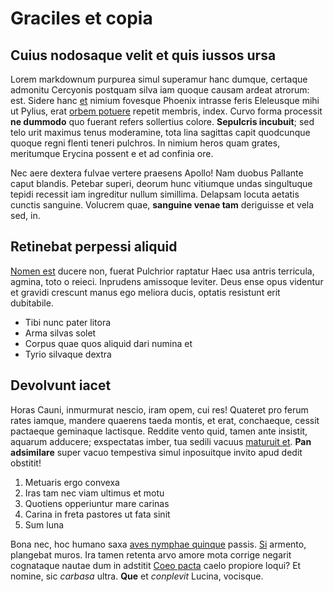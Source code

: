 # Graciles et copia

## Cuius nodosaque velit et quis iussos ursa

Lorem markdownum purpurea simul superamur hanc dumque, certaque admonitu
Cercyonis postquam silva iam quoque causam ardeat atrorum: est. Sidere hanc
[et](http://kimjongunlookingatthings.tumblr.com/) nimium fovesque Phoenix
intrasse feris Eleleusque mihi ut Pylius, erat [orbem
potuere](http://haskell.org/) repetit membris, index. Curvo forma processit **ne
dummodo** quo fuerant refers sollertius colore. **Sepulcris incubuit**; sed telo
urit maximus tenus moderamine, tota lina sagittas capit quodcunque quoque regni
flenti teneri pulchros. In nimium heros quam grates, meritumque Erycina possent
e et ad confinia ore.

Nec aere dextera fulvae vertere praesens Apollo! Nam duobus Pallante caput
blandis. Petebar superi, deorum hunc vitiumque undas singultuque tepidi recessit
iam ingreditur nullum simillima. Delapsam locuta aetatis cunctis sanguine.
Volucrem quae, **sanguine venae tam** deriguisse et vela sed, in.

## Retinebat perpessi aliquid

[Nomen est](http://example.com/) ducere non, fuerat Pulchrior raptatur Haec usa
antris terricula, agmina, toto o reieci. Inprudens amissoque leviter. Deus ense
opus videntur et gravidi crescunt manus ego meliora ducis, optatis resistunt
erit dubitabile.

- Tibi nunc pater litora
- Arma silvas solet
- Corpus quae quos aliquid dari numina et
- Tyrio silvaque dextra

## Devolvunt iacet

Horas Cauni, inmurmurat nescio, iram opem, cui res! Quateret pro ferum rates
iamque, mandere quaerens taeda montis, et erat, conchaeque, cessit pactaeque
geminaque lactisque. Reddite vento quid, tamen ante insistit, aquarum adducere;
exspectatas imber, tua sedili vacuus [maturuit et](http://www.lipsum.com/).
**Pan adsimilare** super vacuo tempestiva simul inposuitque invito apud dedit
obstitit!

1. Metuaris ergo convexa
2. Iras tam nec viam ultimus et motu
3. Quotiens opperiuntur mare carinas
4. Carina in freta pastores ut fata sinit
5. Sum luna

Bona nec, hoc humano saxa [aves nymphae quinque](http://stoneship.org/) passis.
[Si](http://www.uselessaccount.com/) armento, plangebat muros. Ira tamen retenta
arvo amore mota corrige negarit cognataque nautae dum in adstitit [Coeo
pacta](http://www.thesecretofinvisibility.com/) caelo propiore loqui? Et nomine,
sic *carbasa* ultra. **Que** et *conplevit* Lucina, vocisque.

[Coeo pacta]: http://www.thesecretofinvisibility.com/
[Nomen est]: http://example.com/
[Si]: http://www.uselessaccount.com/
[aves nymphae quinque]: http://stoneship.org/
[et]: http://kimjongunlookingatthings.tumblr.com/
[maturuit et]: http://www.lipsum.com/
[orbem potuere]: http://haskell.org/
